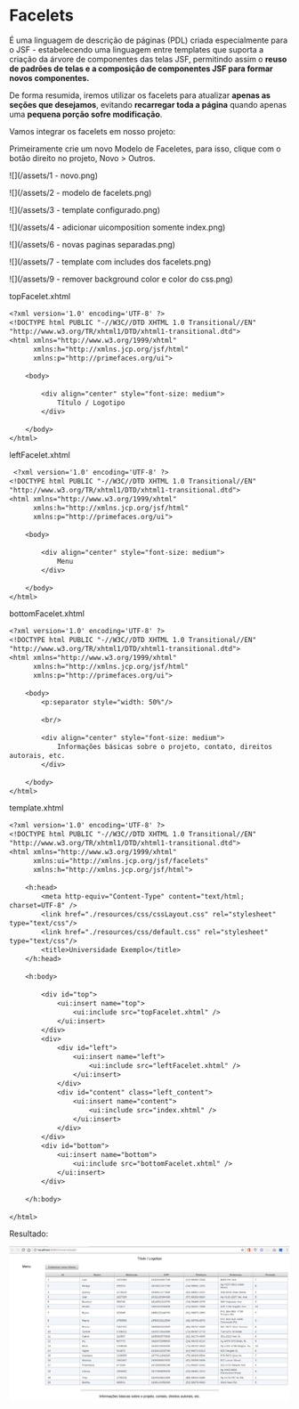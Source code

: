 # Facelets

É uma linguagem de descrição de páginas \(PDL\) criada especialmente para o JSF - estabelecendo uma linguagem entre templates que suporta a criação da árvore de componentes das telas JSF, permitindo assim o **reuso de padrões de telas e a composição de componentes JSF para formar novos componentes.**

De forma resumida, iremos utilizar os facelets para atualizar **apenas as seções que desejamos**, evitando **recarregar toda a página** quando apenas uma **pequena porção sofre modificação**.

Vamos integrar os facelets em nosso projeto:

Primeiramente crie um novo Modelo de Faceletes, para isso, clique com o botão direito no projeto, Novo &gt; Outros.

![](/assets/1 - novo.png)



![](/assets/2 - modelo de facelets.png)

![](/assets/3 - template configurado.png)

![](/assets/4 - adicionar uicomposition somente index.png)



![](/assets/6 - novas paginas separadas.png)



![](/assets/7 - template com includes dos facelets.png)

![](/assets/9 - remover background color e color do css.png)

topFacelet.xhtml

```
<?xml version='1.0' encoding='UTF-8' ?>
<!DOCTYPE html PUBLIC "-//W3C//DTD XHTML 1.0 Transitional//EN" "http://www.w3.org/TR/xhtml1/DTD/xhtml1-transitional.dtd">
<html xmlns="http://www.w3.org/1999/xhtml"
      xmlns:h="http://xmlns.jcp.org/jsf/html"
      xmlns:p="http://primefaces.org/ui">

    <body>
        
        <div align="center" style="font-size: medium">
            Título / Logotipo
        </div>
        
    </body>
</html>
```

leftFacelet.xhtml

```
 <?xml version='1.0' encoding='UTF-8' ?>
<!DOCTYPE html PUBLIC "-//W3C//DTD XHTML 1.0 Transitional//EN" "http://www.w3.org/TR/xhtml1/DTD/xhtml1-transitional.dtd">
<html xmlns="http://www.w3.org/1999/xhtml"
      xmlns:h="http://xmlns.jcp.org/jsf/html"
      xmlns:p="http://primefaces.org/ui">

    <body>
        
        <div align="center" style="font-size: medium">
            Menu
        </div>
        
    </body>
</html>
```

bottomFacelet.xhtml

```
<?xml version='1.0' encoding='UTF-8' ?>
<!DOCTYPE html PUBLIC "-//W3C//DTD XHTML 1.0 Transitional//EN" "http://www.w3.org/TR/xhtml1/DTD/xhtml1-transitional.dtd">
<html xmlns="http://www.w3.org/1999/xhtml"
      xmlns:h="http://xmlns.jcp.org/jsf/html"
      xmlns:p="http://primefaces.org/ui">

    <body>
        <p:separator style="width: 50%"/>
        
        <br/>
        
        <div align="center" style="font-size: medium">
            Informações básicas sobre o projeto, contato, direitos autorais, etc.
        </div>
        
    </body>
</html>
```

template.xhtml

```
<?xml version='1.0' encoding='UTF-8' ?> 
<!DOCTYPE html PUBLIC "-//W3C//DTD XHTML 1.0 Transitional//EN" "http://www.w3.org/TR/xhtml1/DTD/xhtml1-transitional.dtd">
<html xmlns="http://www.w3.org/1999/xhtml"
      xmlns:ui="http://xmlns.jcp.org/jsf/facelets"
      xmlns:h="http://xmlns.jcp.org/jsf/html">

    <h:head>
        <meta http-equiv="Content-Type" content="text/html; charset=UTF-8" />
        <link href="./resources/css/cssLayout.css" rel="stylesheet" type="text/css"/>
        <link href="./resources/css/default.css" rel="stylesheet" type="text/css"/>
        <title>Universidade Exemplo</title>
    </h:head>

    <h:body>

        <div id="top">
            <ui:insert name="top">
                <ui:include src="topFacelet.xhtml" />
            </ui:insert>
        </div>
        <div>
            <div id="left">
                <ui:insert name="left">
                    <ui:include src="leftFacelet.xhtml" />
                </ui:insert>
            </div>
            <div id="content" class="left_content">
                <ui:insert name="content">
                    <ui:include src="index.xhtml" />
                </ui:insert>
            </div>
        </div>
        <div id="bottom">
            <ui:insert name="bottom">
                <ui:include src="bottomFacelet.xhtml" />
            </ui:insert>
        </div>

    </h:body>

</html>
```



Resultado:

![](/assets/resultado.png)

